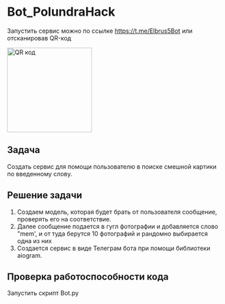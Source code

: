 # Bot_PolundraHack
Запустить сервис можно по ссылке https://t.me/Elbrus5Bot или отсканировав QR-код

<a href="http://qrcoder.ru" target="_blank"><img src="http://qrcoder.ru/code/?https%3A%2F%2Ft.me%2FElbrus5Bot&6&0" width="198" height="198" border="0" title="QR код"></a>
## Задача
Создать сервис для помощи пользователю в поиске смешной картики по введенному слову.
## Решение задачи
1) Создаем модель, которая будет брать от пользователя сообщение, проверять его на соответствие.
2) Далее сообщение подается в гугл фотографии и добавляется слово "mem', и от туда берутся 10 фотографий и рандомно выбирается одна из них
3) Создается сервис в виде Телеграм бота при помощи библиотеки aiogram.
## Проверка работоспособности кода
Запустить скрипт Bot.py
